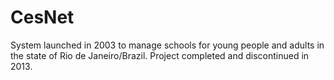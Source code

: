 # CesNet
System launched in 2003 to manage schools for young people and adults in the state of Rio de Janeiro/Brazil. Project completed and discontinued in 2013.
